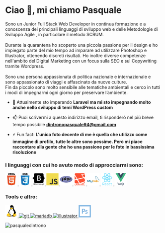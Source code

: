 <h1 align="left">Ciao 👋, mi chiamo Pasquale</h1>
<p align="left">Sono un Junior Full Stack Web Developer in continua formazione e a conoscenza dei principali linguaggi di sviluppo web e delle Metodologie di Sviluppo Agile , in particolare il metodo SCRUM.<br><br> Durante la quarantena ho scoperto una piccola passione per il design e ho impiegato parte del mio tempo ad imparare ad utilizzare Photoshop e Illustrator, ottenendo discreti risultati. Ho inoltre diverse competenze nell'ambito del Digital Marketing con un focus sulla SEO e sul Copywriting tramite Wordpress.<br><br> Sono una persona appassionata di politica nazionale e internazionale e sono appassionato di viaggi e affascinato da nuove culture.<br>Fin da piccolo sono molto sensibile alle tematiche ambientali e cerco in tutti i modi di impegnarmi ogni giorno per preservare l’ambiente.</p>
    
- 🌱 Attualmente sto imparando **Laravel ma mi sto impegnando molto anche nello sviluppo di temi WordPress custom**
    
- 📫 Puoi scrivermi a questo indirizzo email, ti risponderò nel più breve tempo possibile **dintronopasquale94@gmail.com**
    
- ⚡ Fun fact: **L'unica foto decente di me è quella che utilizzo come immagine di profilo, tutte le altre sono pessime. Però mi piace raccontare alla gente che ho una passione per le foto in bassissima risoluzione**
    
<!-- Languages -->
<h3>I linguaggi con cui ho avuto modo di approcciarmi sono:</h3>
<p align="left">
<!-- HTML5 -->
<a href="https://www.w3.org/html/" target="_blank" rel="noreferrer"> <img src="https://raw.githubusercontent.com/devicons/devicon/master/icons/html5/html5-original-wordmark.svg" alt="html5" width="40" height="40"/>       </a>
<!-- CSS -->
<a href="https://www.w3schools.com/css/" target="_blank" rel="noreferrer"> <img src="https://raw.githubusercontent.com/devicons/devicon/master/icons/css3/css3-original-wordmark.svg" alt="css3" width="40"                 height="40"/> </a>
<!-- Bootstrap -->
<a href="https://getbootstrap.com" target="_blank" rel="noreferrer"> <img src="https://raw.githubusercontent.com/devicons/devicon/master/icons/bootstrap/bootstrap-plain-wordmark.svg" alt="bootstrap" width="40"           height="40"/> </a>
<!-- Javascript -->
<a href="https://developer.mozilla.org/en-US/docs/Web/JavaScript" target="_blank" rel="noreferrer"> <img src="https://raw.githubusercontent.com/devicons/devicon/master/icons/javascript/javascript-original.svg"           alt="javascript" width="40" height="40"/> </a>
<!-- PHP -->
<a href="https://www.php.net" target="_blank" rel="noreferrer"> <img src="https://raw.githubusercontent.com/devicons/devicon/master/icons/php/php-original.svg" alt="php" width="40" height="40"/> </a>
<!-- Laravel -->
<a href="https://laravel.com/" target="_blank" rel="noreferrer"> <img src="https://raw.githubusercontent.com/devicons/devicon/master/icons/laravel/laravel-plain-wordmark.svg" alt="laravel" width="40" height="40"/>       </a>
<!-- MySql -->
<a href="https://www.mysql.com/" target="_blank" rel="noreferrer"> <img src="https://raw.githubusercontent.com/devicons/devicon/master/icons/mysql/mysql-original-wordmark.svg" alt="mysql" width="40" height="40"/>         </a>
<!-- React -->
<a href="https://reactjs.org/" target="_blank" rel="noreferrer"> <img src="https://raw.githubusercontent.com/devicons/devicon/master/icons/react/react-original-wordmark.svg" alt="react" width="40" height="40"/> </a>
<!-- VueJs -->
<a href="https://vuejs.org/" target="_blank" rel="noreferrer"> <img src="https://raw.githubusercontent.com/devicons/devicon/master/icons/vuejs/vuejs-original-wordmark.svg" alt="vuejs" width="40" height="40"/> </a>
</p>
    
<!-- Tools -->
<h3>Tools e altro:</h3>
<p align="left">
<!-- Linux -->
<a href="https://www.linux.org/" target="_blank" rel="noreferrer"> <img src="https://raw.githubusercontent.com/devicons/devicon/master/icons/linux/linux-original.svg" alt="linux" width="40" height="40"/> </a>
<!-- Git -->
<a href="https://git-scm.com/" target="_blank" rel="noreferrer"> <img src="https://www.vectorlogo.zone/logos/git-scm/git-scm-icon.svg" alt="git" width="40" height="40"/> </a>
<!-- Mariadb -->
<a href="https://mariadb.org/" target="_blank" rel="noreferrer"> <img src="https://www.vectorlogo.zone/logos/mariadb/mariadb-icon.svg" alt="mariadb" width="40" height="40"/> </a>
<!-- Adobe Illustrator -->
<a href="https://www.adobe.com/in/products/illustrator.html" target="_blank" rel="noreferrer"> <img src="https://www.vectorlogo.zone/logos/adobe_illustrator/adobe_illustrator-icon.svg" alt="illustrator" width="40" height="40"/> </a>
<!-- Adobe Photoshop -->
<a href="https://www.photoshop.com/en" target="_blank" rel="noreferrer"> <img src="https://raw.githubusercontent.com/devicons/devicon/master/icons/photoshop/photoshop-line.svg" alt="photoshop" width="40" height="40"/> </a>
</p>

<!-- Languages uses by me -->
<p><img align="left" src="https://github-readme-stats.vercel.app/api/top-langs?username=pasqualedintrono&show_icons=true&theme=dark&locale=en&layout=compact" alt="pasqualedintrono" /></p>
